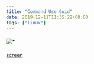 ```yaml
---
title: "Command Use Guid"
date: 2019-12-11T11:35:22+08:00
tags: ["linux"]
---
```

 #### ![*](https://img.shields.io/static/v1?label=smoke&message=<COMMAND-OF-LINUX>&color=red&style=for-the-badge&logo=appveyor)

[screen](https://blog.gtwang.org/linux/screen-command-examples-to-manage-linux-terminals/)
```textmate


```
